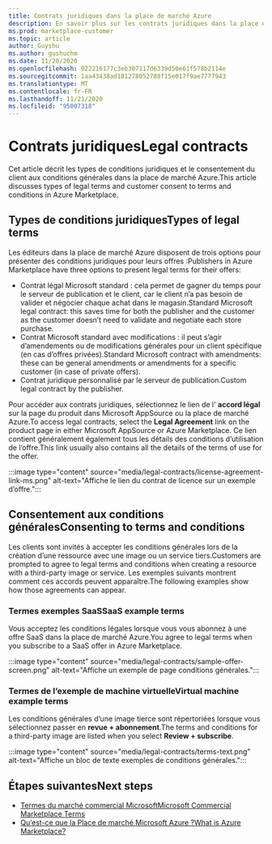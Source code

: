 ```yaml
---
title: Contrats juridiques dans la place de marché Azure
description: En savoir plus sur les contrats juridiques dans la place de marché Azure.
ms.prod: marketplace-customer
ms.topic: article
author: Guyshu
ms.author: gushuchm
ms.date: 11/20/2020
ms.openlocfilehash: 022216177c3eb307117d6339d50e61f578b2114e
ms.sourcegitcommit: 1aa43438ad181278052788f15e017f9ae7777943
ms.translationtype: MT
ms.contentlocale: fr-FR
ms.lasthandoff: 11/21/2020
ms.locfileid: "95007318"
---
```

# <a name="legal-contracts"></a><span data-ttu-id="1a19b-103">Contrats juridiques</span><span class="sxs-lookup"><span data-stu-id="1a19b-103">Legal contracts</span></span>

<span data-ttu-id="1a19b-104">Cet article décrit les types de conditions juridiques et le consentement du client aux conditions générales dans la place de marché Azure.</span><span class="sxs-lookup"><span data-stu-id="1a19b-104">This article discusses types of legal terms and customer consent to terms and conditions in Azure Marketplace.</span></span>

## <a name="types-of-legal-terms"></a><span data-ttu-id="1a19b-105">Types de conditions juridiques</span><span class="sxs-lookup"><span data-stu-id="1a19b-105">Types of legal terms</span></span>

<span data-ttu-id="1a19b-106">Les éditeurs dans la place de marché Azure disposent de trois options pour présenter des conditions juridiques pour leurs offres :</span><span class="sxs-lookup"><span data-stu-id="1a19b-106">Publishers in Azure Marketplace have three options to present legal terms for their offers:</span></span>

- <span data-ttu-id="1a19b-107">Contrat légal Microsoft standard : cela permet de gagner du temps pour le serveur de publication et le client, car le client n’a pas besoin de valider et négocier chaque achat dans le magasin.</span><span class="sxs-lookup"><span data-stu-id="1a19b-107">Standard Microsoft legal contract: this saves time for both the publisher and the customer as the customer doesn’t need to validate and negotiate each store purchase.</span></span>
- <span data-ttu-id="1a19b-108">Contrat Microsoft standard avec modifications : il peut s’agir d’amendements ou de modifications générales pour un client spécifique (en cas d’offres privées).</span><span class="sxs-lookup"><span data-stu-id="1a19b-108">Standard Microsoft contract with amendments: these can be general amendments or amendments for a specific customer (in case of private offers).</span></span>
- <span data-ttu-id="1a19b-109">Contrat juridique personnalisé par le serveur de publication.</span><span class="sxs-lookup"><span data-stu-id="1a19b-109">Custom legal contract by the publisher.</span></span>

<span data-ttu-id="1a19b-110">Pour accéder aux contrats juridiques, sélectionnez le lien de l' **accord légal** sur la page du produit dans Microsoft AppSource ou la place de marché Azure.</span><span class="sxs-lookup"><span data-stu-id="1a19b-110">To access legal contracts, select the **Legal Agreement** link on the product page in either Microsoft AppSource or Azure Marketplace.</span></span> <span data-ttu-id="1a19b-111">Ce lien contient généralement également tous les détails des conditions d’utilisation de l’offre.</span><span class="sxs-lookup"><span data-stu-id="1a19b-111">This link usually also contains all the details of the terms of use for the offer.</span></span>

:::image type="content" source="media/legal-contracts/license-agreement-link-ms.png" alt-text="Affiche le lien du contrat de licence sur un exemple d’offre.":::

## <a name="consenting-to-terms-and-conditions"></a><span data-ttu-id="1a19b-113">Consentement aux conditions générales</span><span class="sxs-lookup"><span data-stu-id="1a19b-113">Consenting to terms and conditions</span></span>

<span data-ttu-id="1a19b-114">Les clients sont invités à accepter les conditions générales lors de la création d’une ressource avec une image ou un service tiers.</span><span class="sxs-lookup"><span data-stu-id="1a19b-114">Customers are prompted to agree to legal terms and conditions when creating a resource with a third-party image or service.</span></span> <span data-ttu-id="1a19b-115">Les exemples suivants montrent comment ces accords peuvent apparaître.</span><span class="sxs-lookup"><span data-stu-id="1a19b-115">The following examples show how those agreements can appear.</span></span>

### <a name="saas-example-terms"></a><span data-ttu-id="1a19b-116">Termes exemples SaaS</span><span class="sxs-lookup"><span data-stu-id="1a19b-116">SaaS example terms</span></span>

<span data-ttu-id="1a19b-117">Vous acceptez les conditions légales lorsque vous vous abonnez à une offre SaaS dans la place de marché Azure.</span><span class="sxs-lookup"><span data-stu-id="1a19b-117">You agree to legal terms when you subscribe to a SaaS offer in Azure Marketplace.</span></span>

:::image type="content" source="media/legal-contracts/sample-offer-screen.png" alt-text="Affiche un exemple de page conditions générales.":::

### <a name="virtual-machine-example-terms"></a><span data-ttu-id="1a19b-119">Termes de l’exemple de machine virtuelle</span><span class="sxs-lookup"><span data-stu-id="1a19b-119">Virtual machine example terms</span></span>

<span data-ttu-id="1a19b-120">Les conditions générales d’une image tierce sont répertoriées lorsque vous sélectionnez passer en **revue + abonnement**.</span><span class="sxs-lookup"><span data-stu-id="1a19b-120">The terms and conditions for a third-party image are listed when you select **Review + subscribe**.</span></span>

:::image type="content" source="media/legal-contracts/terms-text.png" alt-text="Affiche un bloc de texte exemples de conditions générales.":::

## <a name="next-steps"></a><span data-ttu-id="1a19b-122">Étapes suivantes</span><span class="sxs-lookup"><span data-stu-id="1a19b-122">Next steps</span></span>

- [<span data-ttu-id="1a19b-123">Termes du marché commercial Microsoft</span><span class="sxs-lookup"><span data-stu-id="1a19b-123">Microsoft Commercial Marketplace Terms</span></span>](https://azure.microsoft.com/support/legal/marketplace-terms/)
- [<span data-ttu-id="1a19b-124">Qu’est-ce que la Place de marché Microsoft Azure ?</span><span class="sxs-lookup"><span data-stu-id="1a19b-124">What is Azure Marketplace?</span></span>](azure-marketplace-overview.md) 
